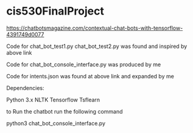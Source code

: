 # cis530FinalProject

https://chatbotsmagazine.com/contextual-chat-bots-with-tensorflow-4391749d0077

Code for 
  chat_bot_test1.py	
  chat_bot_test2.py
  was found and inspired by above link
  
Code for
  chat_bot_console_interface.py
  was produced by me
 
Code for
  intents.json
  was found at above link and expanded by me
  
  Dependencies:
  
  Python 3.x
  NLTK
  Tensorflow
  Tsflearn
  
  to Run the chatbot run the following command
  
  python3 chat_bot_console_interface.py
